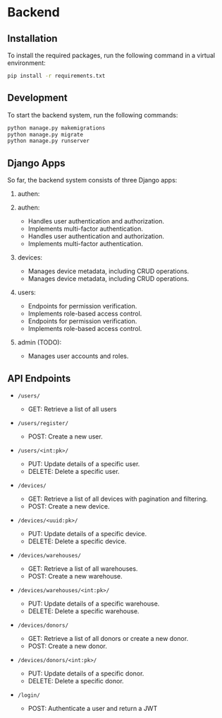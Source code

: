 # Backend

## Installation

To install the required packages, run the following command in a virtual environment:

```bash
pip install -r requirements.txt
```

## Development

To start the backend system, run the following commands:

```bash
python manage.py makemigrations
python manage.py migrate
python manage.py runserver
```


## Django Apps

So far, the backend system consists of three Django apps:

1. authen:
1. authen:

    - Handles user authentication and authorization.
    - Implements multi-factor authentication.
    - Handles user authentication and authorization.
    - Implements multi-factor authentication.

2. devices:

    - Manages device metadata, including CRUD operations.
    - Manages device metadata, including CRUD operations.

3. users:

    - Endpoints for permission verification.
    - Implements role-based access control.
    - Endpoints for permission verification.
    - Implements role-based access control.

4. admin (TODO):

    - Manages user accounts and roles.


## API Endpoints

- `/users/`
  - GET: Retrieve a list of all users

- `/users/register/`
  - POST: Create a new user.

- `/users/<int:pk>/`
  - PUT: Update details of a specific user.
  - DELETE: Delete a specific user.

- `/devices/`
  - GET: Retrieve a list of all devices with pagination and filtering.
  - POST: Create a new device.

- `/devices/<uuid:pk>/`
  - PUT: Update details of a specific device.
  - DELETE: Delete a specific device.

- `/devices/warehouses/`
  - GET: Retrieve a list of all warehouses.
  - POST: Create a new warehouse.

- `/devices/warehouses/<int:pk>/`
  - PUT: Update details of a specific warehouse.
  - DELETE: Delete a specific warehouse.

- `/devices/donors/`
  - GET: Retrieve a list of all donors or create a new donor.
  - POST: Create a new donor.

- `/devices/donors/<int:pk>/`
  - PUT: Update details of a specific donor.
  - DELETE: Delete a specific donor.

- `/login/`
  - POST: Authenticate a user and return a JWT
